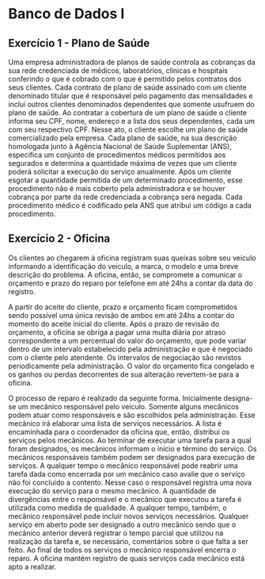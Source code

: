 # Banco de Dados I

##  Exercício 1 - Plano de Saúde

Uma empresa administradora de planos de saúde controla as cobranças da sua rede
credenciada de médicos, laboratórios, clínicas e hospitais conferindo o que é cobrado com
o que é permitido pelos contratos dos seus clientes. Cada contrato de plano de saúde
assinado com um cliente denominado titular que é responsável pelo pagamento das
mensalidades e inclui outros clientes denominados dependentes que somente usufruem do
plano de saúde. Ao contratar a cobertura de um plano de saúde o cliente informa seu CPF,
nome, endereço e a lista dos seus dependentes, cada um com seu respectivo CPF. Nesse ato,
o cliente escolhe um plano de saúde comercializado pela empresa. Cada plano de saúde, na
sua descrição homologada junto à Agência Nacional de Saúde Suplementar (ANS),
especifica um conjunto de procedimentos médicos permitidos aos segurados e determina a
quantidade máxima de vezes que um cliente poderá solicitar a execução do serviço
anualmente. Após um cliente esgotar a quantidade permitida de um determinado
procedimento, esse procedimento não é mais coberto pela administradora e se houver
cobrança por parte da rede credenciada a cobrança será negada. Cada procedimento
médico é codificado pela ANS que atribui um código a cada procedimento.

## Exercício 2 - Oficina

Os clientes ao chegarem à oficina registram suas queixas sobre seu veículo informando a
identificação do veículo, a marca, o modelo e uma breve descrição do problema. A oficina,
então, se compromete a comunicar o orçamento e prazo do reparo por telefone em até 24hs
a contar da data do registro.

A partir do aceite do cliente, prazo e orçamento ficam comprometidos sendo possível uma
única revisão de ambos em até 24hs a contar do momento do aceite inicial do cliente. Após
o prazo de revisão do orçamento, a oficina se obriga a pagar uma multa diária por atraso
correspondente a um percentual do valor do orçamento, que pode variar dentro de um
intervalo estabelecido pela administração e que é negociado com o cliente pelo atendente.
Os intervalos de negociação são revistos periodicamente pela administração. O valor do
orçamento fica congelado e os ganhos ou perdas decorrentes de sua alteração revertem-se
para a oficina.

O processo de reparo é realizado da seguinte forma. Inicialmente designa-se um mecânico
responsável pelo veículo. Somente alguns mecânicos podem atuar como responsáveis e são
escolhidos pela administração. Esse mecânico irá elaborar uma lista de serviços necessários.
A lista é encaminhada para o coordenador da oficina que, então, distribui os serviços pelos
mecânicos. Ao terminar de executar uma tarefa para a qual foram designados, os mecânicos
informam o início e término do serviço. Os mecânicos responsáveis também podem ser
designados para execução de serviços. A qualquer tempo o mecânico responsável pode
reabrir uma tarefa dada como encerrada por um mecânico caso avalie que o serviço não foi
concluído a contento. Nesse caso o responsável registra uma nova execução do serviço para
o mesmo mecânico. A quantidade de divergências entre o responsável e o mecânico que
executou a tarefa é utilizada como medida de qualidade. A qualquer tempo, também, o
mecânico responsável pode incluir novos serviços necessários. Qualquer serviço em aberto
pode ser designado a outro mecânico sendo que o mecânico anterior deverá registrar o tempo
parcial que utilizou na realização da tarefa e, se necessário, comentários sobre o que falta a
ser feito. Ao final de todos os serviços o mecânico responsável encerra o reparo. A oficina
mantém registro de quais serviços cada mecânico está apto a realizar.
 
